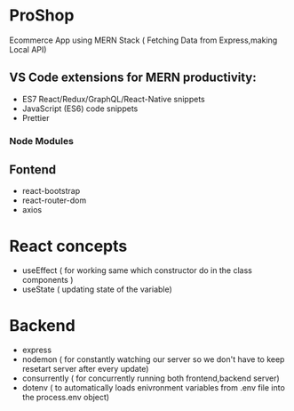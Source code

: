 # ProShop

Ecommerce App using MERN Stack ( Fetching Data from Express,making Local API)

## VS Code extensions for MERN productivity:

- ES7 React/Redux/GraphQL/React-Native snippets
- JavaScript (ES6) code snippets
- Prettier

### Node Modules

## Fontend

- react-bootstrap
- react-router-dom
- axios

# React concepts

- useEffect ( for working same which constructor do in the class components )
- useState ( updating state of the variable)

# Backend

- express
- nodemon ( for constantly watching our server so we don't have to keep resetart server after every update)
- consurrently ( for concurrently running both frontend,backend server)
- dotenv ( to automatically loads enivronment variables from .env file into the process.env object)
